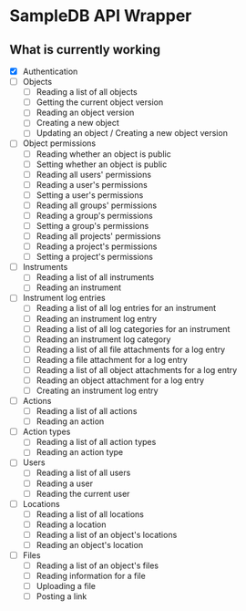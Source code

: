 # SampleDB API Wrapper

## What is currently working

- [x] Authentication
- [ ] Objects
    - [ ] Reading a list of all objects
    - [ ] Getting the current object version
    - [ ] Reading an object version
    - [ ] Creating a new object
    - [ ] Updating an object / Creating a new object version
- [ ] Object permissions
    - [ ] Reading whether an object is public
    - [ ] Setting whether an object is public
    - [ ] Reading all users' permissions
    - [ ] Reading a user's permissions
    - [ ] Setting a user's permissions
    - [ ] Reading all groups' permissions
    - [ ] Reading a group's permissions
    - [ ] Setting a group's permissions
    - [ ] Reading all projects' permissions
    - [ ] Reading a project's permissions
    - [ ] Setting a project's permissions
- [ ] Instruments
    - [ ] Reading a list of all instruments
    - [ ] Reading an instrument
- [ ] Instrument log entries
    - [ ] Reading a list of all log entries for an instrument
    - [ ] Reading an instrument log entry
    - [ ] Reading a list of all log categories for an instrument
    - [ ] Reading an instrument log category
    - [ ] Reading a list of all file attachments for a log entry
    - [ ] Reading a file attachment for a log entry
    - [ ] Reading a list of all object attachments for a log entry
    - [ ] Reading an object attachment for a log entry
    - [ ] Creating an instrument log entry
- [ ] Actions
    - [ ] Reading a list of all actions
    - [ ] Reading an action
- [ ] Action types
    - [ ] Reading a list of all action types
    - [ ] Reading an action type
- [ ] Users
    - [ ] Reading a list of all users
    - [ ] Reading a user
    - [ ] Reading the current user
- [ ] Locations
    - [ ] Reading a list of all locations
    - [ ] Reading a location
    - [ ] Reading a list of an object's locations
    - [ ] Reading an object's location
- [ ] Files
    - [ ] Reading a list of an object's files
    - [ ] Reading information for a file
    - [ ] Uploading a file
    - [ ] Posting a link
